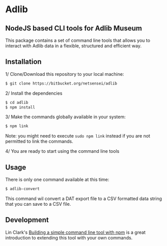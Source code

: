 # Adlib

## NodeJS based CLI tools for Adlib Museum

This package contains a set of command line tools that allows you to interact
with Adlib data in a flexible, structured and efficient way.

## Installation

1/ Clone/Download this repository to your local machine:

``` bash
$ git clone https://bitbucket.org/netsensei/adlib
```

2/ Install the dependencies

``` bash
$ cd adlib
$ npm install
```

3/ Make the commands globally available in your system:

``` bash
$ npm link
```

Note: you might need to execute `sudo npm link` instead if you are not permitted
to link the commands.

4/ You are ready to start using the command line tools

## Usage

There is only one command available at this time:

``` bash
$ adlib-convert
```

This command wil convert a DAT export file to a CSV formatted data string that
you can save to a CSV file.

## Development

Lin Clark's [Building a simple command line tool with npm](http://blog.npmjs.org/post/118810260230/building-a-simple-command-line-tool-with-npm) is a great
introduction to extending this tool with your own commands.


